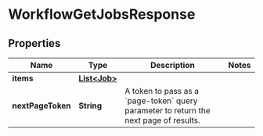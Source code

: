 

# WorkflowGetJobsResponse


## Properties

| Name | Type | Description | Notes |
|------------ | ------------- | ------------- | -------------|
|**items** | [**List&lt;Job&gt;**](Job.md) |  |  |
|**nextPageToken** | **String** | A token to pass as a &#x60;page-token&#x60; query parameter to return the next page of results. |  |



